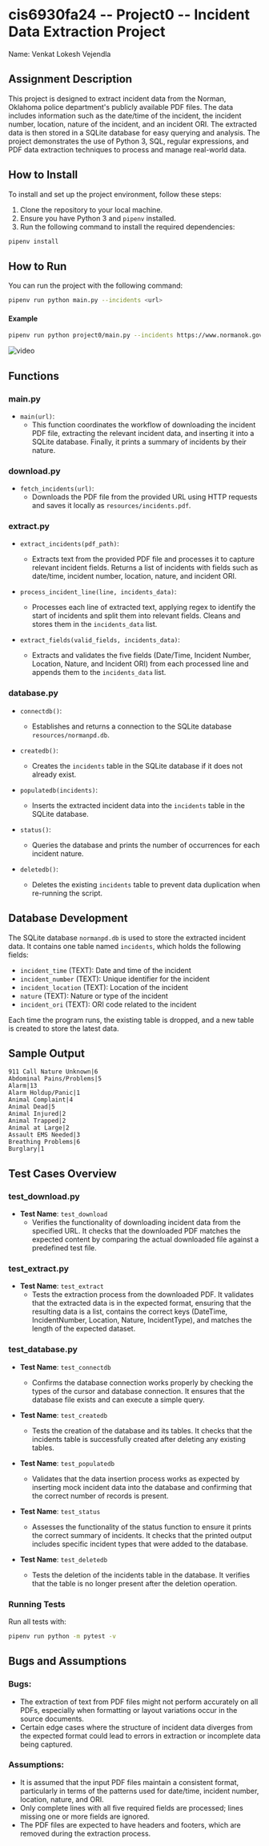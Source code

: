 # cis6930fa24 -- Project0 -- Incident Data Extraction Project

Name: Venkat Lokesh Vejendla

## Assignment Description

This project is designed to extract incident data from the Norman, Oklahoma police department's publicly available PDF files. The data includes information such as the date/time of the incident, the incident number, location, nature of the incident, and an incident ORI. The extracted data is then stored in a SQLite database for easy querying and analysis. The project demonstrates the use of Python 3, SQL, regular expressions, and PDF data extraction techniques to process and manage real-world data.

## How to Install

To install and set up the project environment, follow these steps:

1. Clone the repository to your local machine.
2. Ensure you have Python 3 and `pipenv` installed.
3. Run the following command to install the required dependencies:
```bash
pipenv install
```
## How to Run

You can run the project with the following command:
```bash
pipenv run python main.py --incidents <url>
```
#### Example
```bash
pipenv run python project0/main.py --incidents https://www.normanok.gov/sites/default/files/documents/2024-09/2024-09-01_daily_incident_summary.pdf
```
![video](https://github.com/venkatlokesh99/cis6930fa24-project0/blob/main/resources/DE_Project0_13025819.gif)
## Functions

### main.py
- `main(url)`:
  - This function coordinates the workflow of downloading the incident PDF file, extracting the relevant incident data, and inserting it into a SQLite database. Finally, it prints a summary of incidents by their nature.

### download.py
- `fetch_incidents(url)`:
  - Downloads the PDF file from the provided URL using HTTP requests and saves it locally as `resources/incidents.pdf`.

### extract.py
- `extract_incidents(pdf_path)`:
  - Extracts text from the provided PDF file and processes it to capture relevant incident fields. Returns a list of incidents with fields such as date/time, incident number, location, nature, and incident ORI.
  
- `process_incident_line(line, incidents_data)`:
  - Processes each line of extracted text, applying regex to identify the start of incidents and split them into relevant fields. Cleans and stores them in the `incidents_data` list.

- `extract_fields(valid_fields, incidents_data)`:
  - Extracts and validates the five fields (Date/Time, Incident Number, Location, Nature, and Incident ORI) from each processed line and appends them to the `incidents_data` list.

### database.py
- `connectdb()`:
  - Establishes and returns a connection to the SQLite database `resources/normanpd.db`.
  
- `createdb()`:
  - Creates the `incidents` table in the SQLite database if it does not already exist.
  
- `populatedb(incidents)`:
  - Inserts the extracted incident data into the `incidents` table in the SQLite database.
  
- `status()`:
  - Queries the database and prints the number of occurrences for each incident nature.
  
- `deletedb()`:
  - Deletes the existing `incidents` table to prevent data duplication when re-running the script.

## Database Development

The SQLite database `normanpd.db` is used to store the extracted incident data. It contains one table named `incidents`, which holds the following fields:

- `incident_time` (TEXT): Date and time of the incident
- `incident_number` (TEXT): Unique identifier for the incident
- `incident_location` (TEXT): Location of the incident
- `nature` (TEXT): Nature or type of the incident
- `incident_ori` (TEXT): ORI code related to the incident

Each time the program runs, the existing table is dropped, and a new table is created to store the latest data.

## Sample Output
```
911 Call Nature Unknown|6
Abdominal Pains/Problems|5
Alarm|13
Alarm Holdup/Panic|1
Animal Complaint|4
Animal Dead|5
Animal Injured|2
Animal Trapped|2
Animal at Large|2
Assault EMS Needed|3
Breathing Problems|6
Burglary|1
```
## Test Cases Overview

### test_download.py
- **Test Name**: `test_download`
  - Verifies the functionality of downloading incident data from the specified URL. It checks that the downloaded PDF matches the expected content by comparing the actual downloaded file against a predefined test file.

### test_extract.py
- **Test Name**: `test_extract`
  - Tests the extraction process from the downloaded PDF. It validates that the extracted data is in the expected format, ensuring that the resulting data is a list, contains the correct keys (DateTime, IncidentNumber, Location, Nature, IncidentType), and matches the length of the expected dataset.

### test_database.py
- **Test Name**: `test_connectdb`
  - Confirms the database connection works properly by checking the types of the cursor and database connection. It ensures that the database file exists and can execute a simple query.

- **Test Name**: `test_createdb`
  - Tests the creation of the database and its tables. It checks that the incidents table is successfully created after deleting any existing tables.

- **Test Name**: `test_populatedb`
  - Validates that the data insertion process works as expected by inserting mock incident data into the database and confirming that the correct number of records is present.

- **Test Name**: `test_status`
  - Assesses the functionality of the status function to ensure it prints the correct summary of incidents. It checks that the printed output includes specific incident types that were added to the database.

- **Test Name**: `test_deletedb`
  - Tests the deletion of the incidents table in the database. It verifies that the table is no longer present after the deletion operation.
### Running Tests

Run all tests with:
```bash
pipenv run python -m pytest -v
```

## Bugs and Assumptions

### Bugs:
- The extraction of text from PDF files might not perform accurately on all PDFs, especially when formatting or layout variations occur in the source documents.
- Certain edge cases where the structure of incident data diverges from the expected format could lead to errors in extraction or incomplete data being captured.

### Assumptions:
- It is assumed that the input PDF files maintain a consistent format, particularly in terms of the patterns used for date/time, incident number, location, nature, and ORI.
- Only complete lines with all five required fields are processed; lines missing one or more fields are ignored.
- The PDF files are expected to have headers and footers, which are removed during the extraction process.

